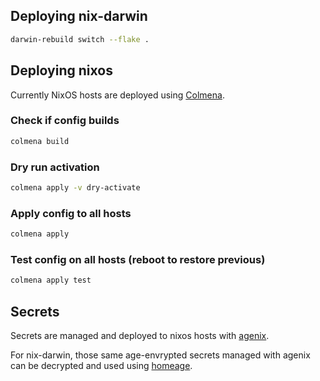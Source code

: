 ## Deploying nix-darwin

```sh
darwin-rebuild switch --flake .
```

## Deploying nixos

Currently NixOS hosts are deployed using [Colmena](https://github.com/zhaofengli/colmena).


### Check if config builds

```sh
colmena build
```

### Dry run activation

```sh
colmena apply -v dry-activate
```


### Apply config to all hosts

```sh
colmena apply
```

### Test config on all hosts (reboot to restore previous)

```sh
colmena apply test
```

## Secrets

Secrets are managed and deployed to nixos hosts with [agenix](https://github.com/ryantm/agenix).

For nix-darwin, those same age-envrypted secrets managed with agenix can be decrypted and used using [homeage](https://github.com/jordanisaacs/homeage).
